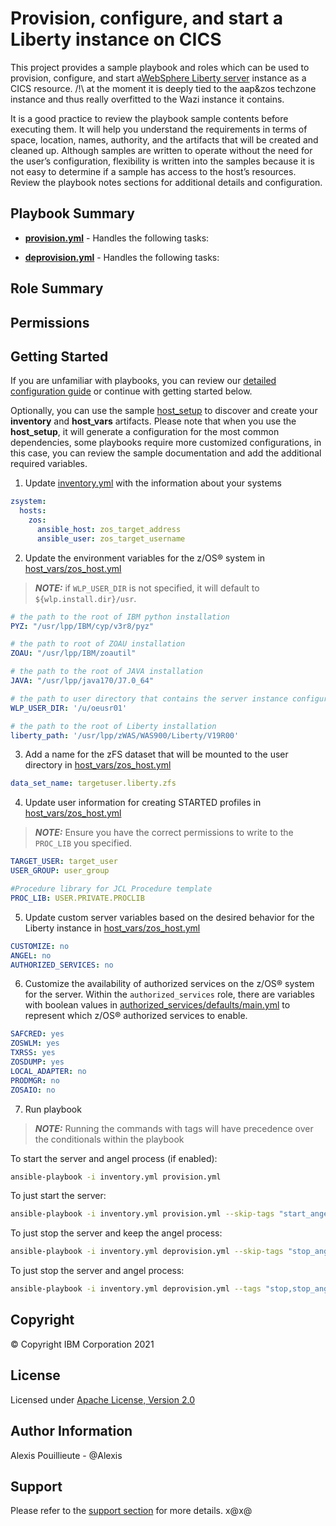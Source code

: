 # Provision, configure, and start a Liberty instance on CICS

This project provides a sample playbook and roles which can be used to provision, configure, and start a[WebSphere Liberty server](https://www.ibm.com/cloud/websphere-liberty) instance as a CICS resource.
/!\ at the moment it is deeply tied to the aap&zos techzone instance and thus really overfitted to the Wazi instance it contains.

It is a good practice to review the playbook sample contents before executing
them. It will help you understand the requirements in terms of space, location,
names, authority, and the artifacts that will be created and cleaned up.
Although samples are written to operate without the need for the user’s
configuration, flexibility is written into the samples because it is not easy
to determine if a sample has access to the host’s resources. Review the
playbook notes sections for additional details and configuration.

## Playbook Summary

- [**provision.yml**](provision.yml) - Handles the following tasks:
  
- [**deprovision.yml**](roles/deprov/README.md) - Handles the following tasks:


## Role Summary


## Permissions



## Getting Started

If you are unfamiliar with playbooks, you can review our
[detailed configuration guide](https://github.com/IBM/z_ansible_collections_samples/blob/master/docs/share/zos_core/configuration_guide.md) or
continue with getting started below.

Optionally, you can use the sample
[host_setup](https://github.com/IBM/z_ansible_collections_samples/blob/master/zos_administration/host_setup/README.md)
to discover and create your **inventory** and **host_vars** artifacts. Please
note that when you use the **host_setup**, it will generate a configuration
for the most common dependencies, some playbooks require more customized
configurations, in this case, you can review the sample documentation and
add the additional required variables.

1. Update [inventory.yml](inventory.yml) with the information about your systems

```yaml
zsystem:
  hosts:
    zos:
      ansible_host: zos_target_address
      ansible_user: zos_target_username
```

2. Update the environment variables for the z/OS&reg; system in [host_vars/zos_host.yml](host_vars/zos_host.yml)

> **_NOTE:_**  if `WLP_USER_DIR` is not specified, it will default to `${wlp.install.dir}/usr`.
 
```yaml
# the path to the root of IBM python installation
PYZ: "/usr/lpp/IBM/cyp/v3r8/pyz"

# the path to root of ZOAU installation
ZOAU: "/usr/lpp/IBM/zoautil"

# the path to the root of JAVA installation
JAVA: "/usr/lpp/java170/J7.0_64"

# the path to user directory that contains the server instance configuration
WLP_USER_DIR: '/u/oeusr01'

# the path to the root of Liberty installation
liberty_path: '/usr/lpp/zWAS/WAS900/Liberty/V19R00'
```

3. Add a name for the zFS dataset that will be mounted to the user directory in [host_vars/zos_host.yml](host_vars/zos_host.yml) 

```yaml
data_set_name: targetuser.liberty.zfs
```

4. Update user information for creating STARTED profiles in [host_vars/zos_host.yml](host_vars/zos_host.yml)
> **_NOTE:_**  Ensure you have the correct permissions to write to the `PROC_LIB` you specified.

```yaml
TARGET_USER: target_user
USER_GROUP: user_group

#Procedure library for JCL Procedure template
PROC_LIB: USER.PRIVATE.PROCLIB
```

5. Update custom server variables based on the desired behavior for the Liberty instance in [host_vars/zos_host.yml](host_vars/zos_host.yml)

```yaml
CUSTOMIZE: no
ANGEL: no
AUTHORIZED_SERVICES: no
```

6. Customize the availability of authorized services on the z/OS&reg; system for the server.
Within the `authorized_services` role, there are variables with boolean values in [authorized_services/defaults/main.yml](authorized_services/defaults/main.yml) to represent which z/OS&reg; authorized services to enable.
```yaml
SAFCRED: yes
ZOSWLM: yes
TXRSS: yes
ZOSDUMP: yes
LOCAL_ADAPTER: no
PRODMGR: no
ZOSAIO: no
```

7. Run playbook

> **_NOTE:_**  Running the commands with tags will have precedence over the conditionals within the playbook

To start the server and angel process (if enabled):
```bash
ansible-playbook -i inventory.yml provision.yml
```

To just start the server:
```bash
ansible-playbook -i inventory.yml provision.yml --skip-tags "start_angel"
```

To just stop the server and keep the angel process:
```bash
ansible-playbook -i inventory.yml deprovision.yml --skip-tags "stop_angel"
```

To just stop the server and angel process:
```bash
ansible-playbook -i inventory.yml deprovision.yml --tags "stop,stop_angel"
```

## Copyright
© Copyright IBM Corporation 2021

## License
Licensed under [Apache License, Version 2.0](https://opensource.org/licenses/Apache-2.0)

## Author Information
Alexis Pouillieute - @Alexis

## Support
Please refer to the [support section](https://github.com/IBM/z_ansible_collections_samples/blob/master/README.md#support) for more details.
x@x@